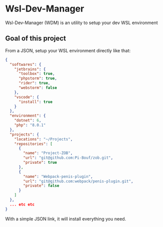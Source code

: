 # Wsl-Dev-Manager
Wsl-Dev-Manager (WDM) is an utility to setup your dev WSL environment

## Goal of this project
From a JSON, setup your WSL environment directly like that:

```json
{
  "softwares": {
    "jetbrains": {
      "toolbox": true,
      "phpstorm": true,
      "rider": true,
      "webstorm": false
    },
    "vscode": {
      "install": true
    }
  },
  "environment": {
    "dotnet": 6,
    "php": "8.0.1"
  },
  "projects": {
    "locations": "~/Projects",
    "repositories": [
      {
        "name": "Project-ZOB",
        "url": "git@github.com:Pi-Bouf/zob.git",
        "private": true
      },
      {
        "name": "Webpack-penis-plugin",
        "url": "git@github.com:webpack/penis-plugin.git",
        "private": false
      }
    ]
  },
  ... etc etc
}
```

With a simple JSON link, it will install everything you need.
